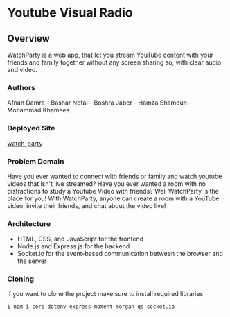 # Youtube Visual Radio

## Overview

WatchParty is a web app, that let you stream YouTube content with your friends and family together without any screen sharing so, with clear audio and video.

### Authors

Afnan Damra - Bashar Nofal - Boshra Jaber - Hamza Shamoun - Mohammad Khamees

### Deployed Site

[watch-party](https://watch-party-asac.herokuapp.com/home.html)

### Problem Domain

Have you ever wanted to connect with friends or family and watch youtube videos that isn't live streamed? Have you ever wanted a room with no distractions to study a Youtube Video with friends? Well WatchParty is the place for you! With WatchParty, anyone can create a room with a YouTube video, invite their friends, and chat about the video live!

### Architecture

- HTML, CSS, and JavaScript for the frontend
- Node.js and Express.js for the backend
- Socket.io for the event-based communication between the browser and the server

### Cloning

if you want to clone the project make sure to install required libraries

```console
$ npm i cors dotenv express moment morgan qs socket.io
```
